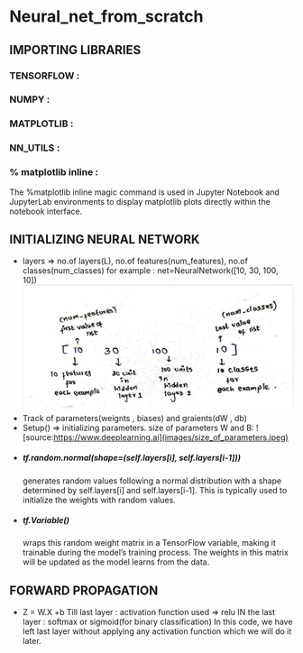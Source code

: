 # Neural_net_from_scratch

## IMPORTING LIBRARIES
### TENSORFLOW : 
### NUMPY :
### MATPLOTLIB :
### NN_UTILS :
### % matplotlib inline : 
The %matplotlib inline magic command is used in Jupyter Notebook and JupyterLab environments to display   matplotlib plots directly within the notebook interface.

## INITIALIZING NEURAL NETWORK
* layers => no.of layers(L), no.of features(num_features), no.of classes(num_classes)
  for example : net=NeuralNetwork([10, 30, 100, 10])
  ![Illustation](images/layers_array.jpeg)
* Track of parameters(weignts , biases) and graients(dW , db)
* Setup() => initializing parameters.
  size of parameters W and B:
  ![source:https://www.deeplearning.ai](images/size_of_parameters.jpeg)
* ##### tf.random.normal(shape=(self.layers[i], self.layers[i-1]))
  generates random values following a normal distribution with a shape determined by self.layers[i] and self.layers[i-1]. This is typically used to initialize the weights with random values.
* ##### tf.Variable() 
  wraps this random weight matrix in a TensorFlow variable, making it trainable during the model’s training process. The weights in this matrix will be updated as the model learns from the data.

## FORWARD PROPAGATION
* Z = W.X +b
  Till last layer : activation function used => relu
  IN the last layer : softmax or sigmoid(for binary classification)
  In this code, we have left last layer without applying any activation function which we will do it later.
